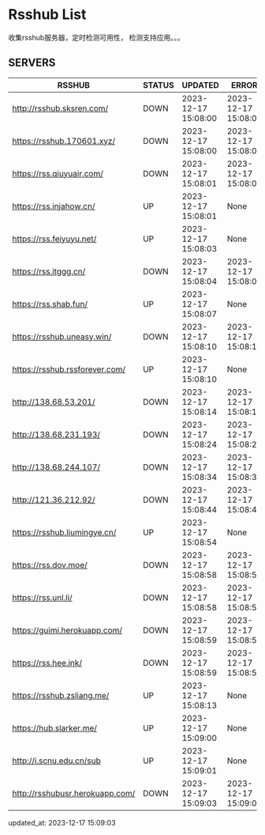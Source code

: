 # Rsshub List

收集rsshub服务器，定时检测可用性， 检测支持应用。。。


## SERVERS

|  RSSHUB   | STATUS  | UPDATED  | ERROR  | TWITTER |  
|  ----  | ----  | ----  | ----  | ---- |  
| http://rsshub.sksren.com/ | DOWN | 2023-12-17 15:08:00 | 2023-12-17 15:08:00 |  
| https://rsshub.170601.xyz/ | DOWN | 2023-12-17 15:08:00 | 2023-12-17 15:08:00 |  
| https://rss.qiuyuair.com/ | DOWN | 2023-12-17 15:08:01 | 2023-12-17 15:08:01 |  
| https://rss.injahow.cn/ | UP | 2023-12-17 15:08:01 | None ||  
| https://rss.feiyuyu.net/ | UP | 2023-12-17 15:08:03 | None ||  
| https://rss.itggg.cn/ | DOWN | 2023-12-17 15:08:04 | 2023-12-17 15:08:04 |  
| https://rss.shab.fun/ | UP | 2023-12-17 15:08:07 | None ||  
| https://rsshub.uneasy.win/ | DOWN | 2023-12-17 15:08:10 | 2023-12-17 15:08:10 |  
| https://rsshub.rssforever.com/ | UP | 2023-12-17 15:08:10 | None ||  
| http://138.68.53.201/ | DOWN | 2023-12-17 15:08:14 | 2023-12-17 15:08:14 |  
| http://138.68.231.193/ | DOWN | 2023-12-17 15:08:24 | 2023-12-17 15:08:24 |  
| http://138.68.244.107/ | DOWN | 2023-12-17 15:08:34 | 2023-12-17 15:08:34 |  
| http://121.36.212.92/ | DOWN | 2023-12-17 15:08:44 | 2023-12-17 15:08:44 |  
| https://rsshub.liumingye.cn/ | UP | 2023-12-17 15:08:54 | None ||  
| https://rss.dov.moe/ | DOWN | 2023-12-17 15:08:58 | 2023-12-17 15:08:58 |  
| https://rss.unl.li/ | DOWN | 2023-12-17 15:08:58 | 2023-12-17 15:08:58 |  
| https://guimi.herokuapp.com/ | DOWN | 2023-12-17 15:08:59 | 2023-12-17 15:08:59 |  
| https://rss.hee.ink/ | DOWN | 2023-12-17 15:08:59 | 2023-12-17 15:08:59 |  
| https://rsshub.zsliang.me/ | UP | 2023-12-17 15:08:13 | None |OK|  
| https://hub.slarker.me/ | UP | 2023-12-17 15:09:00 | None ||  
| http://i.scnu.edu.cn/sub | UP | 2023-12-17 15:09:01 | None ||  
| http://rsshubusr.herokuapp.com/ | DOWN | 2023-12-17 15:09:03 | 2023-12-17 15:09:03 |  
  

updated_at: 2023-12-17 15:09:03  
